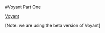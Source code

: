#Voyant Part One

[Voyant](http://voyant-tools.org/)

[Note: we are using the beta version of Voyant]